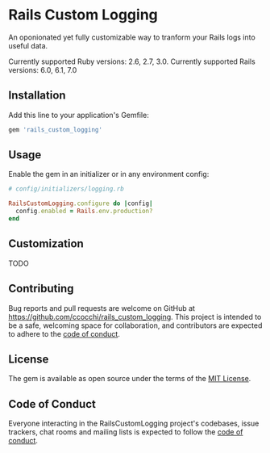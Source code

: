 # Rails Custom Logging

An oponionated yet fully customizable way to tranform your Rails logs into useful data.

Currently supported Ruby versions: 2.6, 2.7, 3.0.
Currently supported Rails versions: 6.0, 6.1, 7.0

## Installation

Add this line to your application's Gemfile:

```ruby
gem 'rails_custom_logging'
```

## Usage

Enable the gem in an initializer or in any environment config:

```ruby
# config/initializers/logging.rb

RailsCustomLogging.configure do |config|
  config.enabled = Rails.env.production?
end
```

## Customization

TODO

## Contributing

Bug reports and pull requests are welcome on GitHub at https://github.com/ccocchi/rails_custom_logging. This project is intended to be a safe, welcoming space for collaboration, and contributors are expected to adhere to the [code of conduct](https://github.com/ccocchi/rails_custom_logging/blob/master/CODE_OF_CONDUCT.md).

## License

The gem is available as open source under the terms of the [MIT License](https://opensource.org/licenses/MIT).

## Code of Conduct

Everyone interacting in the RailsCustomLogging project's codebases, issue trackers, chat rooms and mailing lists is expected to follow the [code of conduct](https://github.com/ccocchi/rails_custom_logging/blob/master/CODE_OF_CONDUCT.md).
